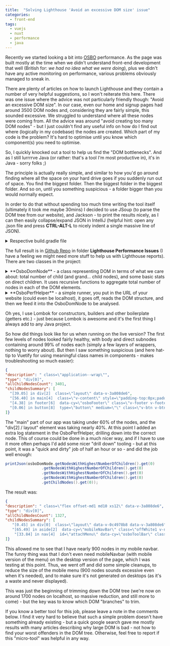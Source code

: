 ```yaml
---
title:  "Solving Lighthouse 'Avoid an excessive DOM size' issue"
categories:
  - front-end
tags: 
  - vuejs
  - nuxt
  - performance
  - java
---
```

Recently we started looking a bit into [OSBO](https://www.onestopbeauty.online) performance. As the page was built mostly at the time when we didn't understand front-end development that well (British for: *we had no idea what we were doing*), plus we didn't have any active monitoring on performance, various problems obviously managed to sneak in.

There are plenty of articles on how to launch Lighthouse and they contain a number of very helpful suggestions, so I won't reiterate this here. There was one issue where the advice was not particularly friendly though: "Avoid an excessive DOM size". In our case, even our home and signup pages had around 3500 DOM nodes and, considering they are fairly simple, this sounded excessive. We struggled to understand where all these nodes were coming from. All the advice was around "avoid creating too many DOM nodes" - but I just couldn't find any useful info on how do I find out where (logically in my codebase) the nodes are created. Which part of my code is the problem? It's hard to optimise until you know which component(s) you need to optimise.

So, I quickly knocked out a tool to help us find the "DOM bottlenecks". And as I still lurrrrve Java (or rather: that's a tool I'm most productive in), it's in Java - sorry folks ;)

The principle is actually really simple, and similar to how you'd go around finding where all the space on your hard drive goes if you suddenly run out of space. You find the biggest folder. Then the biggest folder in the biggest folder. And so on, until you something suspicious - a folder bigger than you would normally expect.

In order to do that without spending too much time writing the tool itself (ultimately it took me maybe 30mins) I decided to use JSoup (to parse the DOM tree from our website), and Jackson - to print the results nicely, as I can then easily collapse/expand JSON in IntelliJ (helpful hint: open any .json file and press **CTRL-ALT-L** to nicely indent a single massive line of JSON).
<details><summary>Respective build.gradle file</summary>

```
plugins {
    id 'java'
}

group 'online.onestopbeauty.blog.examples'
version '1.0-SNAPSHOT'

sourceCompatibility = 1.8

repositories {
    mavenCentral()
}

dependencies {
// https://mvnrepository.com/artifact/org.jsoup/jsoup
    compile group: 'org.jsoup', name: 'jsoup', version: '1.12.1'
// https://mvnrepository.com/artifact/org.projectlombok/lombok
    compileOnly group: 'org.projectlombok', name: 'lombok', version: '1.18.8'
// https://mvnrepository.com/artifact/com.fasterxml.jackson.core/jackson-databind
    compile group: 'com.fasterxml.jackson.core', name: 'jackson-databind', version: '2.9.9'


    testCompile group: 'junit', name: 'junit', version: '4.12'
}

```
</details>


The full result is in [Github Repo](https://github.com/lilianaziolek/blog-examples/tree/master/lighhouse-performance-issues) in folder **Lighthouse Performance Issues** (I have a feeling we might need more stuff to help us with Lighthouse reports).
There are two classes in the project:
<details><summary>**OsboDomNode** - a class representing DOM in terms of what we care about: total number of child (and grand... child nodes), and some basic stats on direct children. It uses recursive functions to aggregate total number of nodes in each of the DOM elements.
</summary>

```java
package online.onestopbeauty.blog.examples.lighthouse.dom;

import com.fasterxml.jackson.annotation.JsonIgnore;
import com.fasterxml.jackson.annotation.JsonPropertyOrder;
import lombok.*;
import org.jsoup.nodes.Element;
import org.jsoup.select.Elements;

import java.util.List;
import java.util.Map;
import java.util.Optional;
import java.util.stream.Collectors;

import static java.util.Collections.emptyList;
import static java.util.Comparator.naturalOrder;
import static java.util.stream.Collectors.groupingBy;

@Data
@Builder
@JsonPropertyOrder({ "description", "type", "allChildNodesCount", "childNodesSummary" })
public class OsboDomNode {

    private final String type;
    private final String description;
    @JsonIgnore
    @Singular
    private final List<OsboDomNode> childNodes;

    @Getter(AccessLevel.NONE)
    private Integer allChildNodesCount;

    public int getAllChildNodesCount() {
        if (allChildNodesCount == null) {
            allChildNodesCount = this.childNodes.size() + this.childNodes.stream().mapToInt(OsboDomNode::getAllChildNodesCount).sum();
        }
        return allChildNodesCount;
    }

    public List<String> getChildNodesSummary() {
        Integer allChildNodesCount = this.getAllChildNodesCount();
        return this.childNodes.stream().map(child -> percentageInChild(child, allChildNodesCount)).collect(Collectors.toList());
    }

    public List<OsboDomNode> getNodesWithHighestNumberOfChildren() {
        Map<Integer, List<OsboDomNode>> nodesWithChildCount = childNodes.stream().collect(groupingBy(OsboDomNode::getAllChildNodesCount));
        Optional<Integer> maxNodes = nodesWithChildCount.keySet().stream().max(naturalOrder());
        if (maxNodes.isPresent()) {
            return nodesWithChildCount.get(maxNodes.get());
        } else {
            return emptyList();
        }
    }

    private String percentageInChild(OsboDomNode child, Integer allChildNodesCount) {
        double percentage = 100.0 * child.getAllChildNodesCount() / allChildNodesCount;
        return String.format("%d [%.2f%%] in %s %s", child.getAllChildNodesCount(), percentage, child.type, child.description);
    }

    public static OsboDomNode fromElement(Element element) {
        OsboDomNode.OsboDomNodeBuilder builder = OsboDomNode.builder();
        builder.type(element.tag().getName() + "[" + element.siblingIndex() + "]");
        builder.description(element.attributes().toString());

        Elements children = element.children();
        children.forEach(child -> builder.childNode(OsboDomNode.fromElement(child)));
        return builder.build();
    }
}
        

```
</details>

<details>
<summary>**OsboPerfHelper** - a simple runner, you put in the URL of your website (could even be localhost), it goes off, reads the DOM structure, and then we feed it into the OsboDomNode to be analysed.
</summary>

```java
package online.onestopbeauty.blog.examples.lighthouse.dom;

import com.fasterxml.jackson.databind.ObjectMapper;
import org.jsoup.Jsoup;
import org.jsoup.nodes.Document;
import org.jsoup.nodes.Element;

import java.io.File;
import java.io.IOException;

public class OsboPerfHelper {

    private static final ObjectMapper OBJECT_MAPPER = new ObjectMapper();

    public static void main(String[] args) throws IOException {
        String osboUrl = "http://localhost:8081";
        Document doc = Jsoup.connect(osboUrl).get();
        Element body = doc.body();
        OsboDomNode osboDomNode = OsboDomNode.fromElement(body);
        System.out.println((Integer) osboDomNode.getAllChildNodesCount());
        printJson(osboDomNode);

//        printJson(osboDomNode.getNodesWithHighestNumberOfChildren()
//                .get(0)
//                .getNodesWithHighestNumberOfChildren()
//                .get(0)
//                .getNodesWithHighestNumberOfChildren()
//                .get(0)
//                .getNodesWithHighestNumberOfChildren()
//                .get(0)
//                .getChildNodes()
//                .get(0));
    }

    private static void printJson(OsboDomNode osboDomNode) throws IOException {
//        System.out.println(OBJECT_MAPPER.writeValueAsString(osboDomNode));
        File resultFile = new File("domNode.json");
        OBJECT_MAPPER.writeValue(resultFile, osboDomNode);
        System.out.println("Written JSON result into " + resultFile.getAbsolutePath());
    }

}

```
</details>

Oh yes, I use Lombok for constructors, builders and other boilerplate (getters etc.) - just because Lombok is awesome and it's the first thing I always add to any Java project.

So how did things look like for us when running on the live version?
The first few levels of nodes looked fairly healthy, with body and direct subnodes containing around 99% of nodes each (simply a few layers of wrappers, nothing to worry about).
But then I saw something suspicious (and here hat-tip to Vuetify for using meaningful class names in components - makes troubleshooting so much easier):
```json
{
"description": " class=\"application--wrap\"",
"type": "div[0]",
"allChildNodesCount": 3401,
"childNodesSummary": [
  "[39.05] in div[2]  class=\"layout\" data-v-3a808de6",
  "[56.40] in main[4]  class=\"v-content\" style=\"padding-top:0px;padding-right:0px;padding-bottom:56px;padding-left:0px;\"",
  "[4.38] in footer[6]  data-cy=\"osboFooter\" class=\"v-footer v-footer--absolute v-footer--inset theme--light\" style=\"height:auto;margin-bottom:56px;border-radius:10px;\" data-v-3645c51c",
  "[0.06] in button[8]  type=\"button\" medium=\"\" class=\"v-btn v-btn--bottom v-btn--floating v-btn--fixed v-btn--right v-btn--small theme--dark secondary fab-style\" style=\"display:none;\" data-v-045da490"
]}
```

The "main" part of our app was taking under 60% of the nodes, and the "div[2] / layout" element was taking nearly 40%.
At this point I added an extra log statement in the OsboPerfHelper, drilling down into the correct node. This of course could be done in a much nicer way, and if I have to use it more often perhaps I'd add some nicer "drill down" tooling - but at this point, it was a "quick and dirty" job of half an hour or so - and did the job well enough:
```java
printJson(osboDomNode.getNodesWithHighestNumberOfChildren().get(0)
                .getNodesWithHighestNumberOfChildren().get(0)
                .getNodesWithHighestNumberOfChildren().get(0)
                .getNodesWithHighestNumberOfChildren().get(0)
                .getChildNodes().get(0));
```

The result was:
```json
{
"description": " class=\"flex offset-md1 md10 xs12\" data-v-3a808de6",
"type": "div[0]",
"allChildNodesCount": 1327,
"childNodesSummary": [
   "[0.45] in div[0]  class=\"layout\" data-v-0c4978b8 data-v-3a808de6",
   "[65.49] in aside[2]  data-cy=\"mobileNavBar\" class=\"offWhite1 v-navigation-drawer v-navigation-drawer--clipped v-navigation-drawer--close v-navigation-drawer--fixed v-navigation-drawer--temporary theme--light\" style=\"height:100%;margin-top:0px;transform:translateX(-375px);width:375px;\" data-v-c332d172 data-v-3a808de6",
    "[33.84] in nav[4]  id=\"attachMenu\" data-cy=\"osboToolBar\" class=\" text-xs-center px-0 toolbarStyle v-toolbar elevation-0 v-toolbar--dense v-toolbar--extended theme--light\" style=\"margin-top:0px;padding-right:0px;padding-left:0px;transform:translateY(0px);\" data-v-3a808de6"
]}
``` 

This allowed me to see that I have nearly 900 nodes in my mobile navbar. The funny thing was that I don't even need mobileNavbar (with mobile version of the menu) on the desktop version of the page, which I was testing at this point. Thus, we went off and did some simple cleanups, to reduce the size of the mobile menu (900 nodes sounds excessive even when it's needed), and to make sure it's not generated on desktops (as it's a waste and never displayed).

This was just the beginning of trimming down the DOM tree (we're now on around 1700 nodes on localhost, so massive reduction, and still more to come) - but the key was to know which DOM "branches" to trim.

If you know a better tool for this job, please leave a note in the comments below. I find it very hard to believe that such a simple problem doesn't have something already existing - but a quick google search gave me mostly results with many articles describing why large DOM is bad - not how to find your worst offenders in the DOM tree. Otherwise, feel free to report if this "micro-tool" was helpful in any way.
